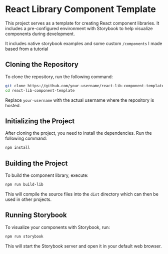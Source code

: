 # React Library Component Template

This project serves as a template for creating React component libraries. It includes a pre-configured environment with Storybook to help visualize components during development.

It includes native storybook examples and some custom `/components` I made based from a tutorial

## Cloning the Repository

To clone the repository, run the following command:

```bash
git clone https://github.com/your-username/react-lib-component-template.git
cd react-lib-component-template
```

Replace `your-username` with the actual username where the repository is hosted.

## Initializing the Project

After cloning the project, you need to install the dependencies. Run the following command:

```bash
npm install
```

## Building the Project

To build the component library, execute:

```bash
npm run build-lib
```

This will compile the source files into the `dist` directory which can then be used in other projects.

## Running Storybook

To visualize your components with Storybook, run:

```bash
npm run storybook
```

This will start the Storybook server and open it in your default web browser.
